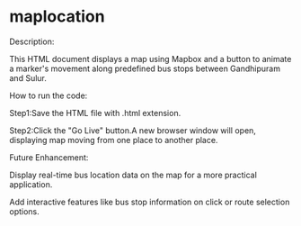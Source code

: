 # maplocation

Description:

This HTML document displays a map using Mapbox and a button to animate a marker's movement along predefined bus stops between Gandhipuram and Sulur.

How to run the code:

Step1:Save the HTML file with .html extension.

Step2:Click the "Go Live" button.A new browser window will open, displaying map moving from one place to another place.

Future Enhancement:

Display real-time bus location data on the map for a more practical application.

Add interactive features like bus stop information on click or route selection options.

